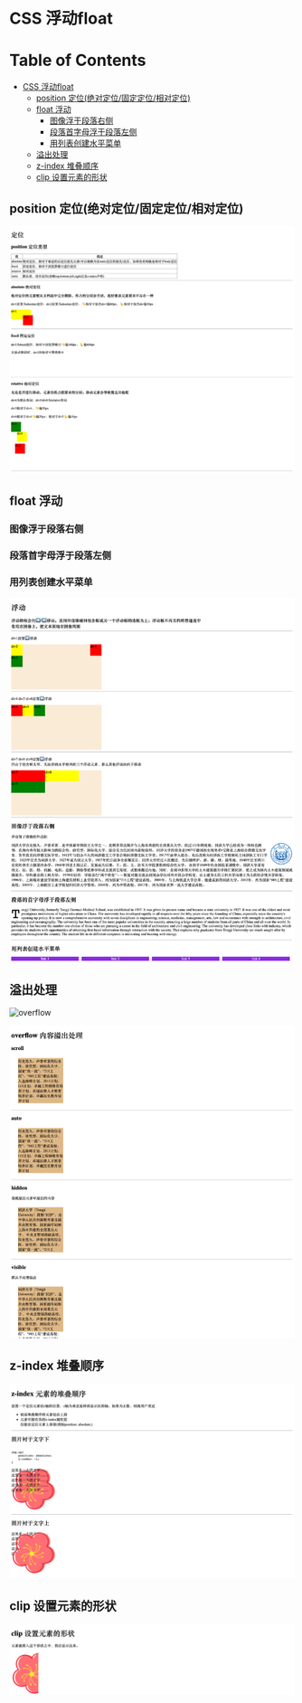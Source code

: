 # CSS 浮动float

Table of Contents
=================

   * [CSS 浮动float](#css-浮动float)
      * [position 定位(绝对定位/固定定位/相对定位)](#position-定位绝对定位固定定位相对定位)
      * [float 浮动](#float-浮动)
         * [图像浮于段落右侧](#图像浮于段落右侧)
         * [段落首字母浮于段落左侧](#段落首字母浮于段落左侧)
         * [用列表创建水平菜单](#用列表创建水平菜单)
      * [溢出处理](#溢出处理)
      * [z-index 堆叠顺序](#z-index-堆叠顺序)
      * [clip 设置元素的形状](#clip-设置元素的形状)
      
      

## position 定位(绝对定位/固定定位/相对定位)

![position](ScreenShots/position.png)

## float 浮动

### 图像浮于段落右侧

### 段落首字母浮于段落左侧

### 用列表创建水平菜单

![float](ScreenShots/float.png)

## 溢出处理

![overflow](ScreenShots/overflow.gif)

![overflow](ScreenShots/overflow.png)

## z-index 堆叠顺序

![z-index](ScreenShots/z-index.png)

## clip 设置元素的形状

![clip](ScreenShots/clip.png)